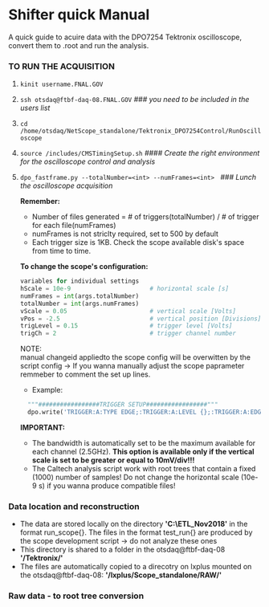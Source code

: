 # Shifter quick Manual
A quick guide to acuire data with the DPO7254 Tektronix oscilloscope, convert them to .root and run the analysis.

### TO RUN THE ACQUISITION

  1. `kinit username.FNAL.GOV`
  2. `ssh otsdaq@ftbf-daq-08.FNAL.GOV`  *### you need to be included in the users list*
  3. `cd /home/otsdaq/NetScope_standalone/Tektronix_DPO7254Control/RunOscilloscope` 
  4. `source /includes/CMSTimingSetup.sh`  *#### Create the right environment for the oscilloscope control and analysis*
  5. `dpo_fastframe.py --totalNumber=<int> --numFrames=<int>` &nbsp; *### Lunch the oscilloscope acquisition* 
      
      **Remember:** <br />
      * Number of files generated = # of triggers(totalNumber) / # of trigger for each file(numFrames)<br />
      * numFrames is not striclty required, set to 500 by default
      * Each trigger size is 1KB. Check the scope available disk's space from time to time. 
      
      
      **To change the scope's configuration:** 
        ```python
        variables for individual settings 
        hScale = 10e-9                      # horizontal scale [s]
        numFrames = int(args.totalNumber)
        totalNumber = int(args.numFrames)
        vScale = 0.05                       # vertical scale [Volts]
        vPos = -2.5                         # vertical position [Divisions]
        trigLevel = 0.15                    # trigger level [Volts]
        trigCh = 2                          # trigger channel number
        ```
        
        
        NOTE:<br />
        manual changeid appliedto the scope config will be overwitten by the script config -> If you wanna
        manually adjust the scope paprameter remmeber to comment the set up lines. <br />
        * Example:  
        ```python
          """#################TRIGGER SETUP#################"""
          dpo.write('TRIGGER:A:TYPE EDGE;:TRIGGER:A:LEVEL {};:TRIGGER:A:EDGE:SOURCE CH2'.format(trigLevel)) 
        ```
        **IMPORTANT:**<br />
       * The bandwidth is automatically set to be the maximum available for each channel (2.5GHz). **This option 
        is available only if the vertical scale is set to be greater or equal to 10mV/div!!!** <br /> 
       * The Caltech analysis script work with root trees that contain a fixed (1000) number of samples! Do not change the horizontal scale (10e-9 s) if you wanna produce compatible files! 
       
        
  ### Data location and reconstruction<br />
  - The data are stored locally on the directory  **'C:\ETL_Nov2018'** in the format run_scope{}. The files in the format test_run{} are produced by the scope development script -> do not analyze these ones <br />
  - This directory is shared to a folder in the otsdaq@ftbf-daq-08   **'/Tektronix/'**<br />
  - The files are automatically copied to a direcotry on lxplus mounted on the otsdaq@ftbf-daq-08: **'/lxplus/Scope_standalone/RAW/'**
  
  
  ### Raw data - to root tree conversion <br />
  
  
   


